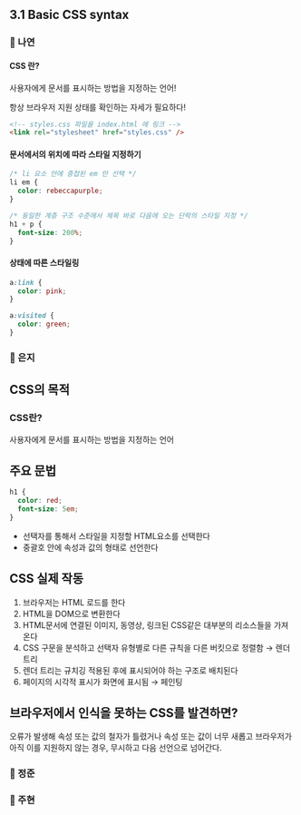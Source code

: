 ## 3.1 Basic CSS syntax

### 📝 나연

#### CSS 란?

사용자에게 문서를 표시하는 방법을 지정하는 언어!

항상 브라우저 지원 상태를 확인하는 자세가 필요하다!

```html
<!-- styles.css 파일을 index.html 에 링크 -->
<link rel="stylesheet" href="styles.css" />
```

#### 문서에서의 위치에 따라 스타일 지정하기

```css
/* li 요소 안에 중첩된 em 만 선택 */
li em {
  color: rebeccapurple;
}

/* 동일한 계층 구조 수준에서 제목 바로 다음에 오는 단락의 스타일 지정 */
h1 + p {
  font-size: 200%;
}
```

#### 상태에 따른 스타일링

```css
a:link {
  color: pink;
}

a:visited {
  color: green;
}
```

### 📝 은지

## CSS의 목적

### CSS란?

사용자에게 문서를 표시하는 방법을 지정하는 언어

## 주요 문법

```css
h1 {
  color: red;
  font-size: 5em;
}
```

- 선택자를 통해서 스타일을 지정할 HTML요소를 선택한다
- 중괄호 안에 속성과 값의 형태로 선언한다

## CSS 실제 작동

1. 브라우저는 HTML 로드를 한다
2. HTML을 DOM으로 변환한다
3. HTML문서에 연결된 이미지, 동영상, 링크된 CSS같은 대부분의 리소스들을 가져온다
4. CSS 구문을 분석하고 선택자 유형별로 다른 규칙을 다른 버킷으로 정렬함 → 렌더 트리
5. 렌더 트리는 규치깅 적용된 후에 표시되어야 하는 구조로 배치된다
6. 페이지의 시각적 표시가 화면에 표시됨 → 페인팅

## 브라우저에서 인식을 못하는 CSS를 발견하면?

오류가 발생해 속성 또는 값의 철자가 틀렸거나 속성 또는 값이 너무 새롭고 브라우저가 아직 이를 지원하지 않는 경우, 무시하고 다음 선언으로 넘어간다.

### 📝 정준

### 📝 주현
